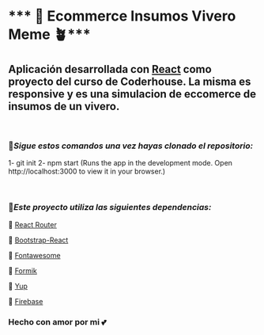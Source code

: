 
# *** 🌱 Ecommerce Insumos Vivero Meme 🪴***

## Aplicación desarrollada con [React](https://es.reactjs.org/) como proyecto del curso de Coderhouse. La misma es responsive y es una simulacion de eccomerce de insumos de un vivero. 
<br>

### 📍***Sigue estos comandos una vez hayas clonado el repositorio:***
1- git init
2- npm start (Runs the app in the development mode.
Open http://localhost:3000 to view it in your browser.)

<br>

### 📍***Este proyecto utiliza las siguientes dependencias:***
📁 [React Router](https://reactrouter.com/)

📁 [Bootstrap-React](https://react-bootstrap.netlify.app/)

📁 [Fontawesome](https://fontawesome.com/v5/docs/web/use-with/react)

📁 [Formik](https://formik.org/) 

📁 [Yup](https://www.npmjs.com/package/yup)

📁 [Firebase](https://firebase.google.com/?hl=es-419&gclid=CjwKCAjw0a-SBhBkEiwApljU0rw1Ff-0X6-wLIs8axQBc2L1U2R_6pjtNoKfOJIo_qUj8HoYndSlqxoCyToQAvD_BwE&gclsrc=aw.ds)


### Hecho con amor por mi 💕


